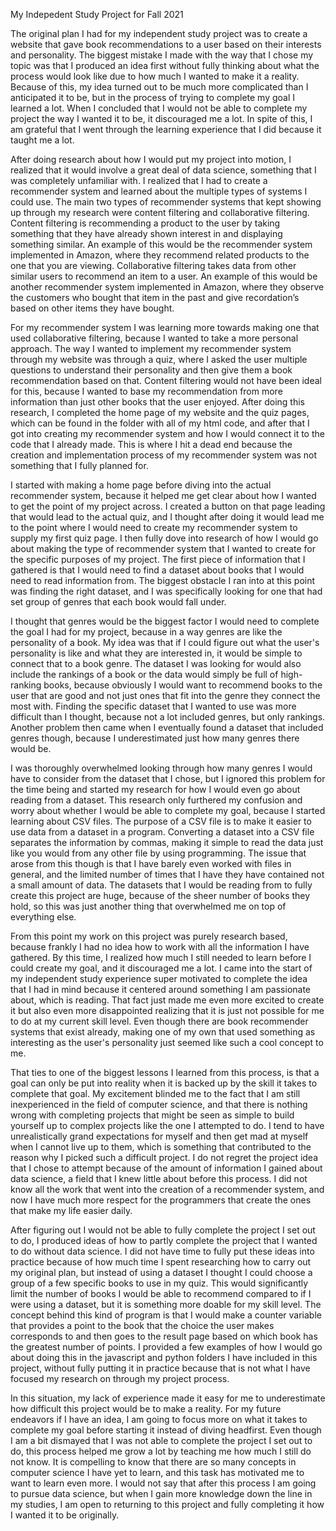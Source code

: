 My Indepedent Study Project for Fall 2021

The original plan I had for my independent study project was to create a website that gave book recommendations to a user based on their interests and personality. The biggest mistake I made with the way that I chose my topic was that I produced an idea first without fully thinking about what the process would look like due to how much I wanted to make it a reality. Because of this, my idea turned out to be much more complicated than I anticipated it to be, but in the process of trying to complete my goal I learned a lot. When I concluded that I would not be able to complete my project the way I wanted it to be, it discouraged me a lot. In spite of this, I am grateful that I went through the learning experience that I did because it taught me a lot.

After doing research about how I would put my project into motion, I realized that it would involve a great deal of data science, something that I was completely unfamiliar with. I realized that I had to create a recommender system and learned about the multiple types of systems I could use. The main two types of recommender systems that kept showing up through my research were content filtering and collaborative filtering. Content filtering is recommending a product to the user by taking something that they have already shown interest in and displaying something similar. An example of this would be the recommender system implemented in Amazon, where they recommend related products to the one that you are viewing. Collaborative filtering takes data from other similar users to recommend an item to a user. An example of this would be another recommender system implemented in Amazon, where they observe the customers who bought that item in the past and give recordation’s based on other items they have bought.

For my recommender system I was learning more towards making one that used collaborative filtering, because I wanted to take a more personal approach. The way I wanted to implement my recommender system through my website was through a quiz, where I asked the user multiple questions to understand their personality and then give them a book recommendation based on that. Content filtering would not have been ideal for this, because I wanted to base my recommendation from more information than just other books that the user enjoyed. After doing this research, I completed the home page of my website and the quiz pages, which can be found in the folder with all of my html code, and after that I got into creating my recommender system and how I would connect it to the code that I already made. This is where I hit a dead end because the creation and implementation process of my recommender system was not something that I fully planned for.

I started with making a home page before diving into the actual recommender system, because it helped me get clear about how I wanted to get the point of my project across. I created a button on that page leading that would lead to the actual quiz, and I thought after doing it would lead me to the point where I would need to create my recommender system to supply my first quiz page. I then fully dove into research of how I would go about making the type of recommender system that I wanted to create for the specific purposes of my project. The first piece of information that I gathered is that I would need to find a dataset about books that I would need to read information from. The biggest obstacle I ran into at this point was finding the right dataset, and I was specifically looking for one that had set group of genres that each book would fall under.

I thought that genres would be the biggest factor I would need to complete the goal I had for my project, because in a way genres are like the personality of a book. My idea was that if I could figure out what the user's personality is like and what they are interested in, it would be simple to connect that to a book genre. The dataset I was looking for would also include the rankings of a book or the data would simply be full of high-ranking books, because obviously I would want to recommend books to the user that are good and not just ones that fit into the genre they connect the most with. Finding the specific dataset that I wanted to use was more difficult than I thought, because not a lot included genres, but only rankings. Another problem then came when I eventually found a dataset that included genres though, because I underestimated just how many genres there would be.

I was thoroughly overwhelmed looking through how many genres I would have to consider from the dataset that I chose, but I ignored this problem for the time being and started my research for how I would even go about reading from a dataset. This research only furthered my confusion and worry about whether I would be able to complete my goal, because I started learning about CSV files. The purpose of a CSV file is to make it easier to use data from a dataset in a program. Converting a dataset into a CSV file separates the information by commas, making it simple to read the data just like you would from any other file by using programming. The issue that arose from this though is that I have barely even worked with files in general, and the limited number of times that I have they have contained not a small amount of data. The datasets that I would be reading from to fully create this project are huge, because of the sheer number of books they hold, so this was just another thing that overwhelmed me on top of everything else.

From this point my work on this project was purely research based, because frankly I had no idea how to work with all the information I have gathered. By this time, I realized how much I still needed to learn before I could create my goal, and it discouraged me a lot. I came into the start of my independent study experience super motivated to complete the idea that I had in mind because it centered around something I am passionate about, which is reading. That fact just made me even more excited to create it but also even more disappointed realizing that it is just not possible for me to do at my current skill level. Even though there are book recommender systems that exist already, making one of my own that used something as interesting as the user's personality just seemed like such a cool concept to me.

That ties to one of the biggest lessons I learned from this process, is that a goal can only be put into reality when it is backed up by the skill it takes to complete that goal. My excitement blinded me to the fact that I am still inexperienced in the field of computer science, and that there is nothing wrong with completing projects that might be seen as simple to build yourself up to complex projects like the one I attempted to do. I tend to have unrealistically grand expectations for myself and then get mad at myself when I cannot live up to them, which is something that contributed to the reason why I picked such a difficult project. I do not regret the project idea that I chose to attempt because of the amount of information I gained about data science, a field that I knew little about before this process. I did not know all the work that went into the creation of a recommender system, and now I have much more respect for the programmers that create the ones that make my life easier daily.

After figuring out I would not be able to fully complete the project I set out to do, I produced ideas of how to partly complete the project that I wanted to do without data science. I did not have time to fully put these ideas into practice because of how much time I spent researching how to carry out my original plan, but instead of using a dataset I thought I could choose a group of a few specific books to use in my quiz. This would significantly limit the number of books I would be able to recommend compared to if I were using a dataset, but it is something more doable for my skill level. The concept behind this kind of program is that I would make a counter variable that provides a point to the book that the choice the user makes corresponds to and then goes to the result page based on which book has the greatest number of points. I provided a few examples of how I would go about doing this in the javascript and python folders I have included in this project, without fully putting it in practice because that is not what I have focused my research on through my project process.

In this situation, my lack of experience made it easy for me to underestimate how difficult this project would be to make a reality. For my future endeavors if I have an idea, I am going to focus more on what it takes to complete my goal before starting it instead of diving headfirst. Even though I am a bit dismayed that I was not able to complete the project I set out to do, this process helped me grow a lot by teaching me how much I still do not know. It is compelling to know that there are so many concepts in computer science I have yet to learn, and this task has motivated me to want to learn even more. I would not say that after this process I am going to pursue data science, but when I gain more knowledge down the line in my studies, I am open to returning to this project and fully completing it how I wanted it to be originally.
